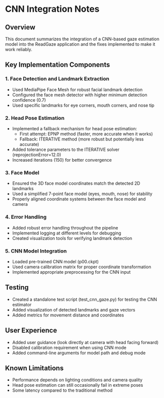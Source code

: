 # CNN Integration Notes

## Overview
This document summarizes the integration of a CNN-based gaze estimation model into the ReadGaze application and the fixes implemented to make it work reliably.

## Key Implementation Components

### 1. Face Detection and Landmark Extraction
- Used MediaPipe Face Mesh for robust facial landmark detection
- Configured the face mesh detector with higher minimum detection confidence (0.7)
- Used specific landmarks for eye corners, mouth corners, and nose tip

### 2. Head Pose Estimation
- Implemented a fallback mechanism for head pose estimation:
  - First attempt: EPNP method (faster, more accurate when it works)
  - Fallback: ITERATIVE method (more robust but potentially less accurate)
- Added tolerance parameters to the ITERATIVE solver (reprojectionError=12.0)
- Increased iterations (150) for better convergence

### 3. Face Model
- Ensured the 3D face model coordinates match the detected 2D landmarks
- Used a simplified 7-point face model (eyes, mouth, nose) for stability
- Properly aligned coordinate systems between the face model and camera

### 4. Error Handling
- Added robust error handling throughout the pipeline
- Implemented logging at different levels for debugging
- Created visualization tools for verifying landmark detection

### 5. CNN Model Integration
- Loaded pre-trained CNN model (p00.ckpt)
- Used camera calibration matrix for proper coordinate transformation
- Implemented appropriate preprocessing for the CNN input

## Testing
- Created a standalone test script (test_cnn_gaze.py) for testing the CNN estimator
- Added visualization of detected landmarks and gaze vectors
- Added metrics for movement distance and coordinates

## User Experience
- Added user guidance (look directly at camera with head facing forward)
- Disabled calibration requirement when using CNN mode
- Added command-line arguments for model path and debug mode

## Known Limitations
- Performance depends on lighting conditions and camera quality
- Head pose estimation can still occasionally fail in extreme poses
- Some latency compared to the traditional method 